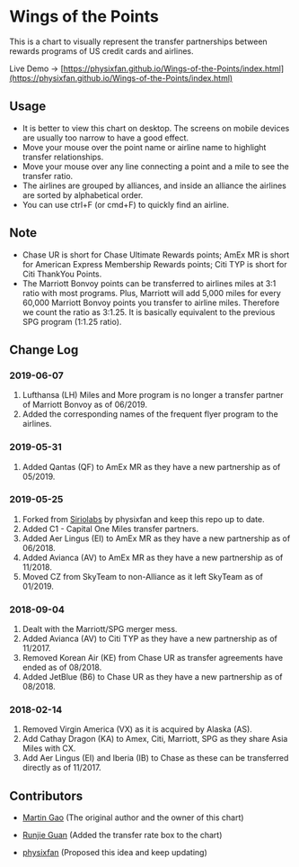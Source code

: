 # Wings of the Points

This is a chart to visually represent the transfer partnerships between rewards programs of US credit cards and airlines.

Live Demo -> [https://physixfan.github.io/Wings-of-the-Points/index.html](https://physixfan.github.io/Wings-of-the-Points/index.html)


## Usage
* It is better to view this chart on desktop. The screens on mobile devices are usually too narrow to have a good effect.
* Move your mouse over the point name or airline name to highlight transfer relationships. 
* Move your mouse over any line connecting a point and a mile to see the transfer ratio. 
* The airlines are grouped by alliances, and inside an alliance the airlines are sorted by alphabetical order. 
* You can use ctrl+F (or cmd+F) to quickly find an airline.

## Note
* Chase UR is short for Chase Ultimate Rewards points; AmEx MR is short for American Express Membership Rewards points; Citi TYP is short for Citi ThankYou Points.
* The Marriott Bonvoy points can be transferred to airlines miles at 3:1 ratio with most programs. Plus, Marriott will add 5,000 miles for every 60,000 Marriott Bonvoy points you transfer to airline miles. Therefore we count the ratio as 3:1.25. It is basically equivalent to the previous SPG program (1:1.25 ratio).

## Change Log

### 2019-06-07

1. Lufthansa (LH) Miles and More program is no longer a transfer partner of Marriott Bonvoy as of 06/2019.
2. Added the corresponding names of the frequent flyer program to the airlines.

### 2019-05-31
1. Added Qantas (QF) to AmEx MR as they have a new partnership as of 05/2019.

### 2019-05-25
1. Forked from [Siriolabs](https://github.com/Siriolabs/Wings-of-the-Points) by physixfan and keep this repo up to date.
2. Added C1 - Capital One Miles transfer partners.
3. Added Aer Lingus (EI) to AmEx MR as they have a new partnership as of 06/2018.
4. Added Avianca (AV) to AmEx MR as they have a new partnership as of 11/2018.
5. Moved CZ from SkyTeam to non-Alliance as it left SkyTeam as of 01/2019.

### 2018-09-04
1. Dealt with the Marriott/SPG merger mess.
2. Added Avianca (AV) to Citi TYP as they have a new partnership as of 11/2017.
3. Removed Korean Air (KE) from Chase UR as transfer agreements have ended as of 08/2018.
4. Added JetBlue (B6) to Chase UR as they have a new partnership as of 08/2018.

### 2018-02-14
1. Removed Virgin America (VX) as it is acquired by Alaska (AS).
2. Add Cathay Dragon (KA) to Amex, Citi, Marriott, SPG as they share Asia Miles with CX.
3. Add Aer Lingus (EI) and Iberia (IB) to Chase as these can be transferred directly as of 11/2017.


## Contributors

* [Martin Gao](http://www.yeekapp.com) (The original author and the owner of this chart)

* [Runjie Guan](http://anoxic.me) (Added the transfer rate box to the chart)

* [physixfan](https://www.uscreditcardguide.com) (Proposed this idea and keep updating)
